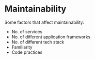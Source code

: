# Maintainability

Some factors that affect maintainability:
* No. of services
* No. of different application frameworks
* No. of different tech stack
* Familiarity
* Code practices
